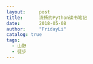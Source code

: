 ```yaml
---
layout:     post
title:      流畅的Python读书笔记
date:       2018-05-08
author:     "FridayLi"
catalog: true
tags:
  - 山野
  - 徒步
---
```


